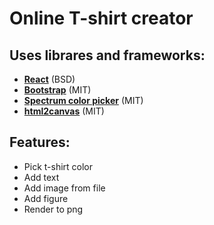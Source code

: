 # Online T-shirt creator

## Uses librares and frameworks:
- **[React](https://github.com/facebook/react)** (BSD)
- **[Bootstrap](https://github.com/twbs/bootstrap)** (MIT)
- **[Spectrum color picker](https://github.com/bgrins/spectrum)** (MIT)
- **[html2canvas](https://github.com/niklasvh/html2canvas)** (MIT)

## Features:
- Pick t-shirt color
- Add text
- Add image from file
- Add figure
- Render to png
